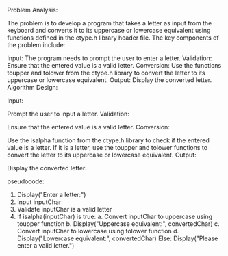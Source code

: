 Problem Analysis:

The problem is to develop a program that takes a letter as input from the keyboard and converts it to its uppercase or lowercase equivalent using functions defined in the ctype.h library header file. The key components of the problem include:

Input: The program needs to prompt the user to enter a letter.
Validation: Ensure that the entered value is a valid letter.
Conversion: Use the functions toupper and tolower from the ctype.h library to convert the letter to its uppercase or lowercase equivalent.
Output: Display the converted letter.
Algorithm Design:

Input:

Prompt the user to input a letter.
Validation:

Ensure that the entered value is a valid letter.
Conversion:

Use the isalpha function from the ctype.h library to check if the entered value is a letter.
If it is a letter, use the toupper and tolower functions to convert the letter to its uppercase or lowercase equivalent.
Output:

Display the converted letter.


pseudocode:
1. Display("Enter a letter:")
2. Input inputChar
3. Validate inputChar is a valid letter
4. If isalpha(inputChar) is true:
     a. Convert inputChar to uppercase using toupper function
     b. Display("Uppercase equivalent:", convertedChar)
     c. Convert inputChar to lowercase using tolower function
     d. Display("Lowercase equivalent:", convertedChar)
   Else:
     Display("Please enter a valid letter.")




